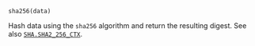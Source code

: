 ```
sha256(data)
```

Hash data using the `sha256` algorithm and return the resulting digest. See also [`SHA.SHA2_256_CTX`](@ref).
